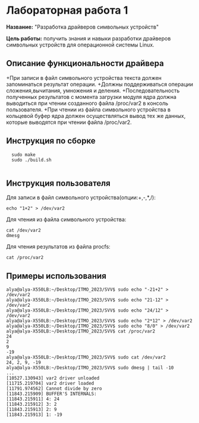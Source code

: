 # Лабораторная работа 1

**Название:** "Разработка драйверов символьных устройств"

**Цель работы:** получить знания и навыки разработки драйверов символьных устройств для операционной системы Linux.

## Описание функциональности драйвера

+При записи в файл символьного устройства текста должен запоминаться результат операции.
+Должны поддерживаться операции сложения,вычитания, умножения и деления. 
+Последовательность полученных результатов с момента загрузки модуля ядра должна выводиться при чтении созданного файла /proc/var2 в консоль пользователя.
+При чтении из файла символьного устройства в кольцевой буфер ядра должен осуществляться вывод тех же данных, которые выводятся при чтении файла /proc/var2.

## Инструкция по сборке
```
  sudo make
  sudo ./build.sh
  
 ```
## Инструкция пользователя

Для записи в файл символьного устройства(опции:+,-,*,/):
```
echo "1+2" > /dev/var2
```
Для чтения из файла символьного устройства:
```
cat /dev/var2
dmesg 
```
Для чтения результатов из файла procfs:
```
cat /proc/var2
```

## Примеры использования
```Commands
alya@alya-X550LB:~/Desktop/ITMO_2023/SVV$ sudo echo "-21+2" > /dev/var2
alya@alya-X550LB:~/Desktop/ITMO_2023/SVV$ sudo echo "21-12" > /dev/var2
alya@alya-X550LB:~/Desktop/ITMO_2023/SVV$ sudo echo "24/12" > /dev/var2
alya@alya-X550LB:~/Desktop/ITMO_2023/SVV$ sudo echo "2*12" > /dev/var2
alya@alya-X550LB:~/Desktop/ITMO_2023/SVV$ sudo echo "8/0" > /dev/var2
alya@alya-X550LB:~/Desktop/ITMO_2023/SVV$ cat /proc/var2
24
2
9
-19
alya@alya-X550LB:~/Desktop/ITMO_2023/SVV$ sudo cat /dev/var2
24, 2, 9, -19
alya@alya-X550LB:~/Desktop/ITMO_2023/SVV$ sudo dmesg | tail -10
...
[10527.130943] var2 driver unloaded
[11715.219704] var2 driver loaded
[11791.974562] Cannot divide by zero
[11843.215909] BUFFER'S INTERNALS: 
[11843.215911] 4: 24
[11843.215912] 3: 2
[11843.215913] 2: 9
[11843.215913] 1: -19

```
